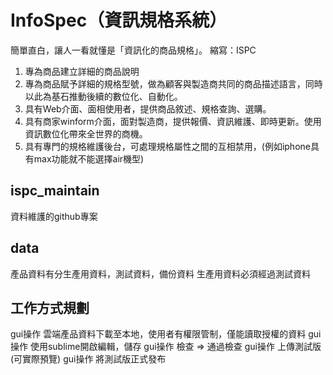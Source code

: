 # InfoSpec（資訊規格系統）
簡單直白，讓人一看就懂是「資訊化的商品規格」。
縮寫：ISPC

1. 專為商品建立詳細的商品說明
2. 專為商品賦予詳細的規格型號，做為顧客與製造商共同的商品描述語言，同時以此為基石推動後續的數位化、自動化。
3. 具有Web介面、面相使用者，提供商品敘述、規格查詢、選購。
4. 具有商家winform介面，面對製造商，提供報價、資訊維護、即時更新。使用資訊數位化帶來全世界的商機。
5. 具有專門的規格維護後台，可處理規格屬性之間的互相禁用，(例如iphone具有max功能就不能選擇air機型)

## ispc_maintain
資料維護的github專案



## data
產品資料有分生產用資料，測試資料，備份資料
生產用資料必須經過測試資料


## 工作方式規劃
gui操作 雲端產品資料下載至本地，使用者有權限管制，僅能讀取授權的資料
gui操作 使用sublime開啟編輯，儲存
gui操作 檢查 => 通過檢查
gui操作 上傳測試版 (可實際預覽)
gui操作 將測試版正式發布
